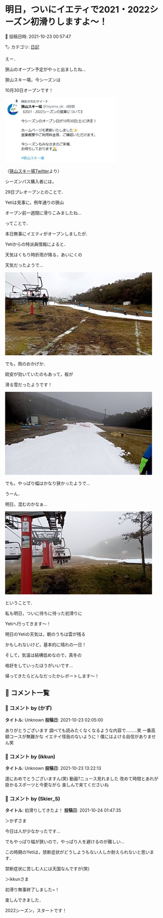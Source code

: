 # 明日，ついにイエティで2021・2022シーズン初滑りしますよ～！

📅 投稿日時: 2021-10-23 00:57:47

🏷️ カテゴリ: [日記](cc4b5682fb7b8b144980957a978653fb0.md)

えー．


狭山のオープン予定がやっと出ましたね…


狭山スキー場，今シーズンは


10月30日オープンです！







![5f268d4bf32314e687cd76bb033fd924.jpg](images/5f268d4bf32314e687cd76bb033fd924.jpg)




（[狭山スキー場Twitter](https://twitter.com/Sayama_ski?ref_src=twsrc%5Etfw%7Ctwcamp%5Eembeddedtimeline%7Ctwterm%5Eprofile%3ASayama_ski%7Ctwgr%5EeyJ0ZndfZXhwZXJpbWVudHNfY29va2llX2V4cGlyYXRpb24iOnsiYnVja2V0IjoxMjA5NjAwLCJ2ZXJzaW9uIjpudWxsfSwidGZ3X2hvcml6b25fdHdlZXRfZW1iZWRfOTU1NSI6eyJidWNrZXQiOiJodGUiLCJ2ZXJzaW9uIjpudWxsfSwidGZ3X3NwYWNlX2NhcmQiOnsiYnVja2V0Ijoib2ZmIiwidmVyc2lvbiI6bnVsbH19&ref_url=https%3A%2F%2Fwww.seibu-leisure.co.jp%2Fski_web%2Findex.html)より）





シーズンパス購入者には，


29日プレオープンとのことで．


Yetiは見事に，例年通りの狭山


オープン前一週間に滑りこみましたね…





ってことで．


本日無事にイエティがオープンしましたが．


Yetiからの特派員情報によると．


天気はくもり時折雨が降る，あいにくの


天気だったようで…




![197adbde683b2b890b735560eb96c4f3.jpg](images/197adbde683b2b890b735560eb96c4f3.jpg)







でも，雨のおかげか．


硫安が効いていたのもあって，板が


滑る雪だったようです！




![175b7479b1818abaf0f4e3382fc82818.jpg](images/175b7479b1818abaf0f4e3382fc82818.jpg)







でも，やっぱり幅はかなり狭かったようで…


うーん．


明日，混むのかなぁ…




![b8aa2f03bca58dc46b499cb4817ce5b5.jpg](images/b8aa2f03bca58dc46b499cb4817ce5b5.jpg)







ということで．


私も明日，ついに待ちに待った初滑りに


Yetiへ行ってきます～！





明日のYetiの天気は，朝のうちは雲が残る


かもしれないけど，基本的に晴れの一日！


そして，気温は結構低めなので，真冬の


格好をしていったほうがいいです…





帰ってきたらどんなだったかレポートします～！

## 💬 コメント一覧

### 💬 コメント by (かず)
**タイトル**: Unknown
**投稿日**: 2021-10-23 02:05:00

ありがとうございます  調べても読みたくなくなるような内容で………笑 一番高額コースが無難かな  イエテイ怪我のないように！僕にはよける自信がありません笑

### 💬 コメント by (ikkun)
**タイトル**: Unknown
**投稿日**: 2021-10-23 13:22:13

遂におめでとうございますん(笑)  動画?ニュース見れました 改めて時間とあれが掛かるスポーツと今更ながら 楽しんで来てくださいね

### 💬 コメント by (Skier_S)
**タイトル**: 初滑りしてきたよ！
**投稿日**: 2021-10-24 01:47:35

＞かずさま

今日は人が少なかったです…

でもやっぱり幅が狭いので，やっぱり人を避けるのが難しい…

この時期のYetiは，禁断症状がどうしようもない人しか耐えられないと思います．

禁断症状に苦しむ人には天国なんですが(笑)



＞ikkunさま

初滑り無事終了しました~！

楽しんできました．

2022シーズン，スタートです！

